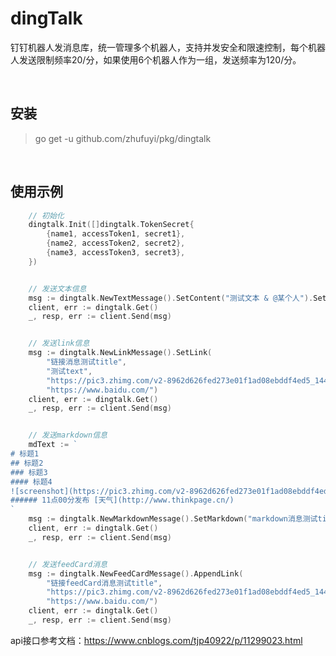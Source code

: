 # dingTalk

钉钉机器人发消息库，统一管理多个机器人，支持并发安全和限速控制，每个机器人发送限制频率20/分，如果使用6个机器人作为一组，发送频率为120/分。

<br>

## 安装

> go get -u github.com/zhufuyi/pkg/dingtalk

<br>

## 使用示例

```go
    // 初始化
    dingtalk.Init([]dingtalk.TokenSecret{
        {name1, accessToken1, secret1},
        {name2, accessToken2, secret2},
        {name3, accessToken3, secret3},
    })


    // 发送文本信息
	msg := dingtalk.NewTextMessage().SetContent("测试文本 & @某个人").SetAt([]string{"168xxxxxx"}, false)
	client, err := dingtalk.Get()
	_, resp, err := client.Send(msg)


	// 发送link信息
	msg := dingtalk.NewLinkMessage().SetLink(
		"链接消息测试title",
		"测试text",
		"https://pic3.zhimg.com/v2-8962d626fed273e01f1ad08ebddf4ed5_1440w.jpg?source=172ae18b",
		"https://www.baidu.com/")
	client, err := dingtalk.Get()
	_, resp, err := client.Send(msg)


	// 发送markdown信息
	mdText := `
# 标题1
## 标题2
### 标题3
#### 标题4
![screenshot](https://pic3.zhimg.com/v2-8962d626fed273e01f1ad08ebddf4ed5_1440w.jpg?source=172ae18bg)
###### 11点00分发布 [天气](http://www.thinkpage.cn/)
`
	msg := dingtalk.NewMarkdownMessage().SetMarkdown("markdown消息测试title", mdText).SetAt([]string{"135xxxxxx"}, false)
    client, err := dingtalk.Get()
	_, resp, err := client.Send(msg)


    // 发送feedCard消息
	msg := dingtalk.NewFeedCardMessage().AppendLink(
		"链接feedCard消息测试title",
		"https://pic3.zhimg.com/v2-8962d626fed273e01f1ad08ebddf4ed5_1440w.jpg?source=172ae18b",
		"https://www.baidu.com/")
	client, err := dingtalk.Get()
	_, resp, err := client.Send(msg)

```

api接口参考文档：https://www.cnblogs.com/tjp40922/p/11299023.html
